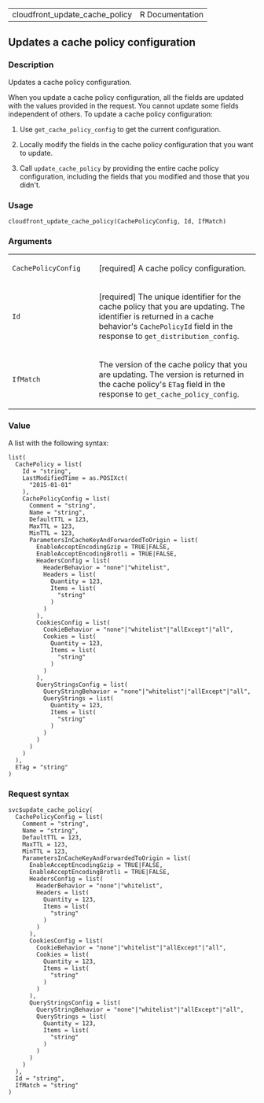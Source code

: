 <table style="width: 100%;">
<tbody>
<tr class="odd">
<td>cloudfront_update_cache_policy</td>
<td style="text-align: right;">R Documentation</td>
</tr>
</tbody>
</table>

## Updates a cache policy configuration

### Description

Updates a cache policy configuration.

When you update a cache policy configuration, all the fields are updated
with the values provided in the request. You cannot update some fields
independent of others. To update a cache policy configuration:

1.  Use `get_cache_policy_config` to get the current configuration.

2.  Locally modify the fields in the cache policy configuration that you
    want to update.

3.  Call `update_cache_policy` by providing the entire cache policy
    configuration, including the fields that you modified and those that
    you didn't.

### Usage

    cloudfront_update_cache_policy(CachePolicyConfig, Id, IfMatch)

### Arguments

<table>
<colgroup>
<col style="width: 35%" />
<col style="width: 65%" />
</colgroup>
<tbody>
<tr class="odd">
<td><code
id="cloudfront_update_cache_policy_:_CachePolicyConfig">CachePolicyConfig</code></td>
<td><p>[required] A cache policy configuration.</p></td>
</tr>
<tr class="even">
<td><code id="cloudfront_update_cache_policy_:_Id">Id</code></td>
<td><p>[required] The unique identifier for the cache policy that you
are updating. The identifier is returned in a cache behavior's
<code>CachePolicyId</code> field in the response to
<code>get_distribution_config</code>.</p></td>
</tr>
<tr class="odd">
<td><code
id="cloudfront_update_cache_policy_:_IfMatch">IfMatch</code></td>
<td><p>The version of the cache policy that you are updating. The
version is returned in the cache policy's <code>ETag</code> field in the
response to <code>get_cache_policy_config</code>.</p></td>
</tr>
</tbody>
</table>

### Value

A list with the following syntax:

    list(
      CachePolicy = list(
        Id = "string",
        LastModifiedTime = as.POSIXct(
          "2015-01-01"
        ),
        CachePolicyConfig = list(
          Comment = "string",
          Name = "string",
          DefaultTTL = 123,
          MaxTTL = 123,
          MinTTL = 123,
          ParametersInCacheKeyAndForwardedToOrigin = list(
            EnableAcceptEncodingGzip = TRUE|FALSE,
            EnableAcceptEncodingBrotli = TRUE|FALSE,
            HeadersConfig = list(
              HeaderBehavior = "none"|"whitelist",
              Headers = list(
                Quantity = 123,
                Items = list(
                  "string"
                )
              )
            ),
            CookiesConfig = list(
              CookieBehavior = "none"|"whitelist"|"allExcept"|"all",
              Cookies = list(
                Quantity = 123,
                Items = list(
                  "string"
                )
              )
            ),
            QueryStringsConfig = list(
              QueryStringBehavior = "none"|"whitelist"|"allExcept"|"all",
              QueryStrings = list(
                Quantity = 123,
                Items = list(
                  "string"
                )
              )
            )
          )
        )
      ),
      ETag = "string"
    )

### Request syntax

    svc$update_cache_policy(
      CachePolicyConfig = list(
        Comment = "string",
        Name = "string",
        DefaultTTL = 123,
        MaxTTL = 123,
        MinTTL = 123,
        ParametersInCacheKeyAndForwardedToOrigin = list(
          EnableAcceptEncodingGzip = TRUE|FALSE,
          EnableAcceptEncodingBrotli = TRUE|FALSE,
          HeadersConfig = list(
            HeaderBehavior = "none"|"whitelist",
            Headers = list(
              Quantity = 123,
              Items = list(
                "string"
              )
            )
          ),
          CookiesConfig = list(
            CookieBehavior = "none"|"whitelist"|"allExcept"|"all",
            Cookies = list(
              Quantity = 123,
              Items = list(
                "string"
              )
            )
          ),
          QueryStringsConfig = list(
            QueryStringBehavior = "none"|"whitelist"|"allExcept"|"all",
            QueryStrings = list(
              Quantity = 123,
              Items = list(
                "string"
              )
            )
          )
        )
      ),
      Id = "string",
      IfMatch = "string"
    )
